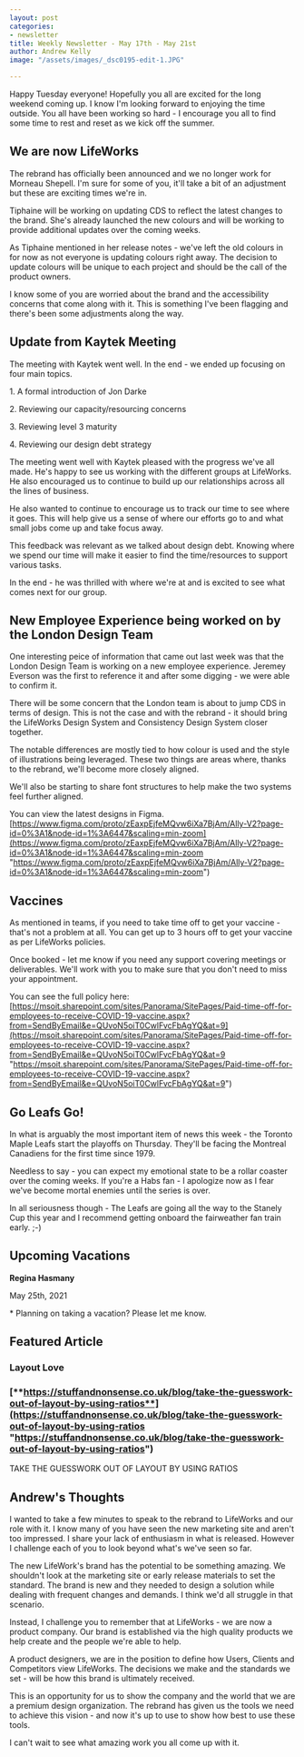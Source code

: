 ```yaml
---
layout: post
categories:
- newsletter
title: Weekly Newsletter - May 17th - May 21st
author: Andrew Kelly
image: "/assets/images/_dsc0195-edit-1.JPG"

---
```

Happy Tuesday everyone! Hopefully you all are excited for the long weekend coming up. I know I'm looking forward to enjoying the time outside. You all have been working so hard - I encourage you all to find some time to rest and reset as we kick off the summer.

## We are now LifeWorks

The rebrand has officially been announced and we no longer work for Morneau Shepell. I'm sure for some of you, it'll take a bit of an adjustment but these are exciting times we're in.

Tiphaine will be working on updating CDS to reflect the latest changes to the brand. She's already launched the new colours and will be working to provide additional updates over the coming weeks.

As Tiphaine mentioned in her release notes - we've left the old colours in for now as not everyone is updating colours right away. The decision to update colours will be unique to each project and should be the call of the product owners.

I know some of you are worried about the brand and the accessibility concerns that come along with it. This is something I've been flagging and there's been some adjustments along the way.

## Update from Kaytek Meeting

The meeting with Kaytek went well. In the end - we ended up focusing on four main topics.

1\. A formal introduction of Jon Darke

2\. Reviewing our capacity/resourcing concerns

3\. Reviewing level 3 maturity

4\. Reviewing our design debt strategy

The meeting went well with Kaytek pleased with the progress we've all made. He's happy to see us working with the different groups at LifeWorks. He also encouraged us to continue to build up our relationships across all the lines of business.

He also wanted to continue to encourage us to track our time to see where it goes. This will help give us a sense of where our efforts go to and what small jobs come up and take focus away.

This feedback was relevant as we talked about design debt. Knowing where we spend our time will make it easier to find the time/resources to support various tasks.

In the end - he was thrilled with where we're at and is excited to see what comes next for our group.

## New Employee Experience being worked on by the London Design Team

One interesting peice of information that came out last week was that the London Design Team is working on a new employee experience. Jeremey Everson was the first to reference it and after some digging - we were able to confirm it.

There will be some concern that the London team is about to jump CDS in terms of design. This is not the case and with the rebrand - it should bring the LifeWorks Design System and Consistency Design System closer together.

The notable differences are mostly tied to how colour is used and the style of illustrations being leveraged. These two things are areas where, thanks to the rebrand, we'll become more closely aligned.

We'll also be starting to share font structures to help make the two systems feel further aligned.

You can view the latest designs in Figma. [https://www.figma.com/proto/zEaxpEjfeMQvw6iXa7BjAm/Ally-V2?page-id=0%3A1&node-id=1%3A6447&scaling=min-zoom](https://www.figma.com/proto/zEaxpEjfeMQvw6iXa7BjAm/Ally-V2?page-id=0%3A1&node-id=1%3A6447&scaling=min-zoom "https://www.figma.com/proto/zEaxpEjfeMQvw6iXa7BjAm/Ally-V2?page-id=0%3A1&node-id=1%3A6447&scaling=min-zoom")

## Vaccines

As mentioned in teams, if you need to take time off to get your vaccine - that's not a problem at all. You can get up to 3 hours off to get your vaccine as per LifeWorks policies.

Once booked - let me know if you need any support covering meetings or deliverables. We'll work with you to make sure that you don't need to miss your appointment.

You can see the full policy here: [https://msoit.sharepoint.com/sites/Panorama/SitePages/Paid-time-off-for-employees-to-receive-COVID-19-vaccine.aspx?from=SendByEmail&e=QUvoN5oiT0CwlFvcFbAgYQ&at=9](https://msoit.sharepoint.com/sites/Panorama/SitePages/Paid-time-off-for-employees-to-receive-COVID-19-vaccine.aspx?from=SendByEmail&e=QUvoN5oiT0CwlFvcFbAgYQ&at=9 "https://msoit.sharepoint.com/sites/Panorama/SitePages/Paid-time-off-for-employees-to-receive-COVID-19-vaccine.aspx?from=SendByEmail&e=QUvoN5oiT0CwlFvcFbAgYQ&at=9")

### 

## Go Leafs Go!

In what is arguably the most important item of news this week - the Toronto Maple Leafs start the playoffs on Thursday. They'll be facing the Montreal Canadiens for the first time since 1979.

Needless to say - you can expect my emotional state to be a rollar coaster over the coming weeks. If you're a Habs fan - I apologize now as I fear we've become mortal enemies until the series is over.

In all seriousness though - The Leafs are going all the way to the Stanely Cup this year and I recommend getting onboard the fairweather fan train early. ;-)

## 

## **Upcoming Vacations**

**Regina Hasmany**

May 25th, 2021

\* Planning on taking a vacation? Please let me know.

## 

## Featured Article

### Layout Love

### [**https://stuffandnonsense.co.uk/blog/take-the-guesswork-out-of-layout-by-using-ratios**](https://stuffandnonsense.co.uk/blog/take-the-guesswork-out-of-layout-by-using-ratios "https://stuffandnonsense.co.uk/blog/take-the-guesswork-out-of-layout-by-using-ratios")

TAKE THE GUESSWORK OUT OF LAYOUT BY USING RATIOS

## 

## 

## 

## Andrew's Thoughts

I wanted to take a few minutes to speak to the rebrand to LifeWorks and our role with it. I know many of you have seen the new marketing site and aren't too impressed. I share your lack of enthusiasm in what is released. However I challenge each of you to look beyond what's we've seen so far.

The new LifeWork's brand has the potential to be something amazing. We shouldn't look at the marketing site or early release materials to set the standard. The brand is new and they needed to design a solution while dealing with frequent changes and demands. I think we'd all struggle in that scenario.

Instead, I challenge you to remember that at LifeWorks - we are now a product company. Our brand is established via the high quality products we help create and the people we're able to help.

A product designers, we are in the position to define how Users, Clients and Competitors view LifeWorks. The decisions we make and the standards we set - will be how this brand is ultimately received.

This is an opportunity for us to show the company and the world that we are a premium design organization. The rebrand has given us the tools we need to achieve this vision - and now it's up to use to show how best to use these tools.

I can't wait to see what amazing work you all come up with it.